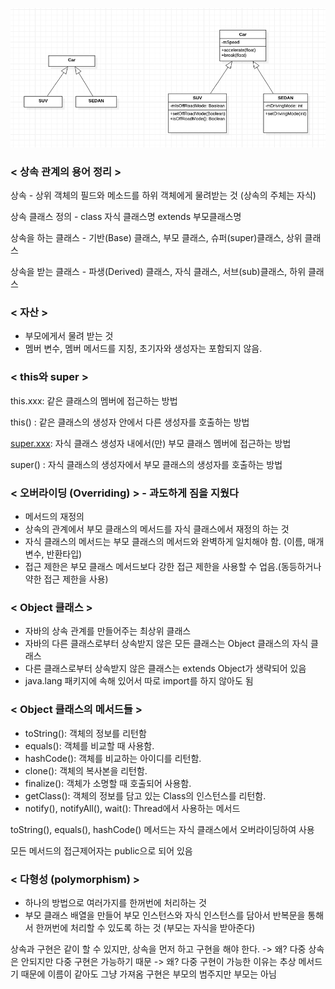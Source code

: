 ![](extends.png)

### < 상속 관계의 용어 정리 >

상속 - 상위 객체의 필드와 메소드를 하위 객체에게 물려받는 것 (상속의 주체는 자식)

상속 클래스 정의 - class 자식 클래스명 extends 부모클래스명

상속을 하는 클래스 - 기반(Base) 클래스, 부모 클래스, 슈퍼(super)클래스, 상위 클래스

상속을 받는 클래스 - 파생(Derived) 클래스, 자식 클래스, 서브(sub)클래스, 하위 클래스

### < 자산 >

- 부모에게서 물려 받는 것
- 멤버 변수, 멤버 메서드를 지칭, 초기자와 생성자는 포함되지 않음.

### < this와 super >

this.xxx: 같은 클래스의 멤버에 접근하는 방법

this() : 같은 클래스의 생성자 안에서 다른 생성자를 호출하는 방법

[super.xxx](http://super.xxx/): 자식 클래스 생성자 내에서(만) 부모 클래스 멤버에 접근하는 방법

super() : 자식 클래스의 생성자에서 부모 클래스의 생성자를 호출하는 방법

### < 오버라이딩 (Overriding) > - 과도하게 짐을 지웠다

- 메서드의 재정의
- 상속의 관계에서 부모 클래스의 메서드를 자식 클래스에서 재정의 하는 것
- 자식 클래스의 메서드는 부모 클래스의 메서드와 완벽하게 일치해야 함. (이름, 매개변수, 반환타입)
- 접근 제한은 부모 클래스 메서드보다 강한 접근 제한을 사용할 수 업음.(동등하거나 약한 접근 제한을 사용)

### < Object 클래스 >

- 자바의 상속 관계를 만들어주는 최상위 클래스
- 자바의 다른 클래스로부터 상속받지 않은 모든 클래스는 Object 클래스의 자식 클래스
- 다른 클래스로부터 상속받지 않은 클래스는 extends Object가 생략되어 있음
- java.lang 패키지에 속해 있어서 따로 import를 하지 않아도 됨

### < Object 클래스의 메서드들 >

- toString(): 객체의 정보를 리턴함
- equals(): 객체를 비교할 때 사용함.
- hashCode(): 객체를 비교하는 아이디를 리턴함.
- clone(): 객체의 복사본을 리턴함.
- finalize(): 객체가 소명할 때 호출되어 사용함.
- getClass(): 객체의 정보를 담고 있는 Class의 인스턴스를 리턴함.
- notify(), notifyAll(), wait(): Thread에서 사용하는 메서드

toString(), equals(), hashCode() 메서드는 자식 클래스에서 오버라이딩하여 사용

모든 메서드의 접근제어자는 public으로 되어 있음

### < 다형성 (polymorphism) >

- 하나의 방법으로 여러가지를 한꺼번에 처리하는 것
- 부모 클래스 배열을 만들어 부모 인스턴스와 자식 인스턴스를 담아서 반복문을 통해서 한꺼번에 처리할 수 있도록 하는 것 (부모는 자식을 받아준다)

상속과 구현은 같이 할 수 있지만, 상속을 먼저 하고 구현을 해야 한다.
-> 왜? 다중 상속은 안되지만 다중 구현은 가능하기 때문
-> 왜? 다중 구현이 가능한 이유는 추상 메서드기 때문에 이름이 같아도 그냥 가져옴
구현은 부모의 범주지만 부모는 아님
